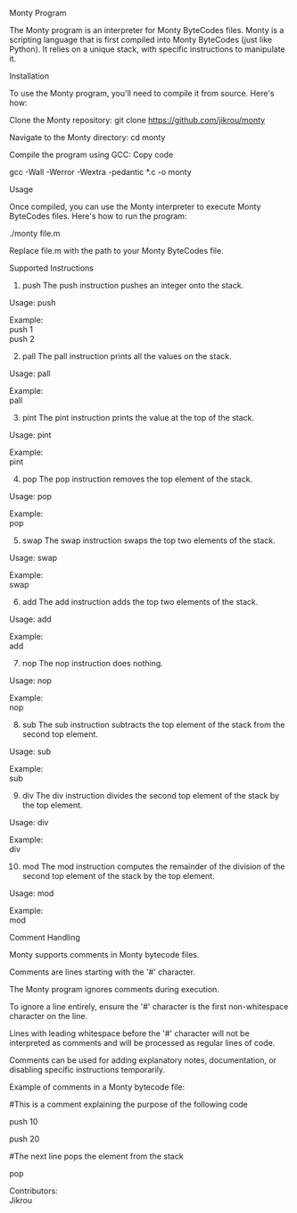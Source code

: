 Monty Program

The Monty program is an interpreter for Monty ByteCodes files. Monty is a scripting language that is first compiled into Monty ByteCodes (just like Python). It relies on a unique stack, with specific instructions to manipulate it.

Installation

To use the Monty program, you'll need to compile it from source. Here's how:

Clone the Monty repository:
git clone https://github.com/jikrou/monty

Navigate to the Monty directory:
cd monty

Compile the program using GCC:
Copy code

gcc -Wall -Werror -Wextra -pedantic *.c -o monty

Usage

Once compiled, you can use the Monty interpreter to execute Monty ByteCodes files. 
Here's how to run the program:

./monty file.m

Replace file.m with the path to your Monty ByteCodes file.

Supported Instructions

1. push
The push instruction pushes an integer onto the stack.

Usage: push <int>

Example:																									
push 1											
push 2															

2. pall
The pall instruction prints all the values on the stack.

Usage: pall

Example:                                                    
pall

3. pint
The pint instruction prints the value at the top of the stack.

Usage: pint

Example:                                                                                       
pint

4. pop
The pop instruction removes the top element of the stack.

Usage: pop

Example:                                                                           
pop

5. swap
The swap instruction swaps the top two elements of the stack.

Usage: swap

Example:																														
swap

6. add
The add instruction adds the top two elements of the stack.

Usage: add

Example:																													
add

7. nop
The nop instruction does nothing.

Usage: nop

Example:																									
nop

8. sub
The sub instruction subtracts the top element of the stack from the second top element.

Usage: sub

Example:																									
sub

9. div
The div instruction divides the second top element of the stack by the top element.

Usage: div

Example:																										
div

10. mod
The mod instruction computes the remainder of the division of the second top element of the stack by the top element.

Usage: mod

Example:																											
mod

Comment Handling

Monty supports comments in Monty bytecode files.																						

Comments are lines starting with the '#' character.																					
	
The Monty program ignores comments during execution.																					

To ignore a line entirely, ensure the '#' character is the first non-whitespace character on the line.														

Lines with leading whitespace before the '#' character will not be interpreted as comments and will be processed as regular lines of code.												

Comments can be used for adding explanatory notes, documentation, or disabling specific instructions temporarily.													


Example of comments in a Monty bytecode file:																						

#This is a comment explaining the purpose of the following code																			

push 10																							

push 20																						

#The next line pops the element from the stack																	

pop																								
	

Contributors:                                                                                                                                                       
Jikrou
